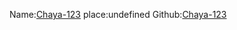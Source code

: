 Name:[Chaya-123](http://github/Chaya-123)
place:undefined
Github:[Chaya-123](http://github/Chaya-123)

